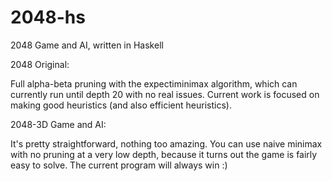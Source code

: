 2048-hs
==========

2048 Game and AI, written in Haskell

2048 Original:

Full alpha-beta pruning with the expectiminimax algorithm, which can currently run until depth 20 with no real issues. Current work is focused on making good heuristics (and also efficient heuristics).



2048-3D Game and AI:

It's pretty straightforward, nothing too amazing. You can use naive minimax with no pruning at a very low depth, because it turns out the game is fairly easy to solve. The current program will always win :)
